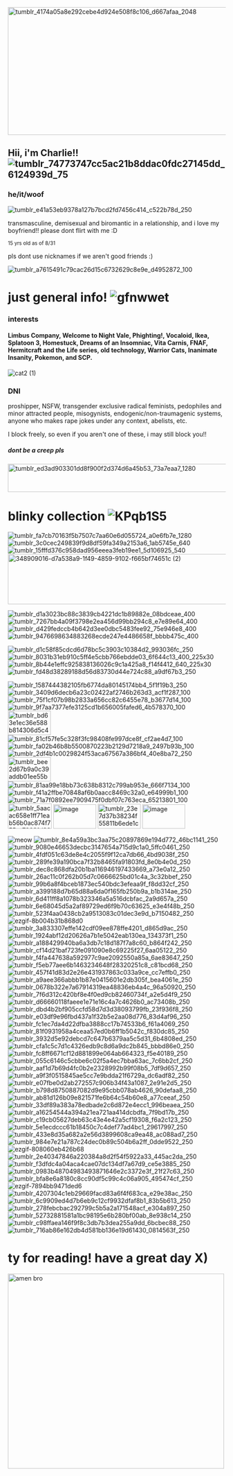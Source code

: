<img width="2048" height="295" alt="tumblr_4174a05a8e292cebe4d924e508f8c106_d667afaa_2048" src="https://github.com/user-attachments/assets/15c2a05f-cfae-4f5e-bdbc-488c872200e7" />

## Hii, i'm Charlie!! ![tumblr_74773747cc5ac21b8ddac0fdc27145dd_6124939d_75](https://github.com/user-attachments/assets/dd70e299-6dd1-43c4-b6cc-3e107e7943ff)

### he/it/woof
![tumblr_e41a53eb9378a127b7bcd2fd7456c414_c522b78d_250](https://github.com/user-attachments/assets/d1d7b9a5-b094-4e21-95e7-36138163e88c)

transmasculine, demisexual and biromantic
in a relationship, and i love my boyfriend!! please dont flirt with me :D

<sub>15 yrs old as of 8/31</sub>

pls dont use nicknames if we aren't good friends :) 

![tumblr_a7615491c79cac26d15c6732629c8e9e_d4952872_100](https://github.com/user-attachments/assets/3c1f9ff6-1a4b-42c7-a348-4864a11ae612)


# just general info! ![gfnwwet](https://github.com/user-attachments/assets/a4d8344e-4729-4eba-b77f-06c82aa13d54)
### interests
#### Limbus Company, Welcome to Night Vale, Phighting!, Vocaloid, Ikea, Splatoon 3, Homestuck, Dreams of an Insomniac, Vita Carnis, FNAF, Hermitcraft and the Life series, old technology, Warrior Cats, Inanimate Insanity, Pokemon, and SCP. 


![cat2 (1)](https://github.com/user-attachments/assets/bb248656-4d61-472b-aab6-7808a935f905)




### DNI
proshipper, NSFW, transgender exclusive radical feminists, pedophiles and minor attracted people, misogynists, endogenic/non-traumagenic systems, anyone who makes rape jokes under any context, abelists, etc. 

I block freely, so even if you aren't one of these, i may still block you!!

##### dont be a creep pls

<img width="1080" height="65" alt="tumblr_ed3ad903301dd8f900f2d374d6a45b53_73a7eaa7_1280" src="https://github.com/user-attachments/assets/302b3ea6-8493-4708-9c56-86fe78067fc2" />



# blinky collection  ![KPqb1S5](https://github.com/user-attachments/assets/5303724b-5cb0-42e5-a166-4d76002a6bac)

![tumblr_fa7cb70163f5b7507c7aa60e6d055724_a0e6fb7e_1280](https://github.com/user-attachments/assets/83a12a72-68f4-4e7f-a1dc-c890f71d0020)
![tumblr_3c0cec249839f9d8df59fa349a2153a6_1ab5745e_640](https://github.com/user-attachments/assets/76cd0c7a-d094-4d46-a2fa-73ff374ef23f)
![tumblr_15fffd376c958dad956eeea3feb19ee1_5d106925_540](https://github.com/user-attachments/assets/07c09169-5389-4d96-9454-77235e1ee0d2)
<img width="540" height="116" alt="348909016-d7a538a9-1f49-4859-9102-f665bf74651c (2)" src="https://github.com/user-attachments/assets/80c31d5f-921f-4aaf-b909-f15c3c923519" />




![tumblr_d1a3023bc88c3839cb4221dc1b89882e_08bdceae_400](https://github.com/user-attachments/assets/0248b10e-dbe1-4e33-b3fd-d69bf265d698)
![tumblr_7267bb4a09f3798e2ea456d99bb294c8_e7e89e64_400](https://github.com/user-attachments/assets/344b3582-dc41-47b9-a2a5-20e5b421e3da)
![tumblr_d429fedccb4b642d3ee0dbc5483fee92_75e946e8_400](https://github.com/user-attachments/assets/84fbf3f9-151a-4494-a173-6aeb45a8d069)
![tumblr_9476698634883268ecde247e4486658f_bbbb475c_400](https://github.com/user-attachments/assets/c8cde097-17c7-45e3-82cb-37323ead31fd)

![tumblr_d1c58f85cdcd6d78bc5c3903c10384d2_993036fc_250](https://github.com/user-attachments/assets/778dddf8-5bfb-4b64-be92-c952f42e6a33)
![tumblr_8031b31eb910c5ff4e5cbb766ebdde03_6f644c13_400_225x30](https://github.com/user-attachments/assets/7b923f53-2198-42e6-8656-43fd5d54a6d6)
![tumblr_8b44e1effc925838136026c9c1a425a8_f14f4412_640_225x30](https://github.com/user-attachments/assets/1c8947ff-1bbe-44e9-aa82-e32439887133)
![tumblr_fd48d38289188d56d83730d44e724c88_a9df67b3_250](https://github.com/user-attachments/assets/1a3b56e9-1e36-4aa4-947b-37decc73f166)



![tumblr_1587444382105fb6774da80145174bb4_5f1f19b3_250](https://github.com/user-attachments/assets/3a2ace86-f7aa-4a78-8f02-7c72976303ec)
![tumblr_3409d6decb6a23c02422af2746b263d3_acf1f287_100](https://github.com/user-attachments/assets/04b9856b-4596-43bd-924d-07b27f30235e)
![tumblr_75f1cf07b98b2833a656cc82c6455e78_b3677d14_100](https://github.com/user-attachments/assets/fa6f0e97-0722-42cb-8572-e5ff8ff6b713)
![tumblr_9f7aa7377efe3125cd1b656005fafed6_4b578370_100](https://github.com/user-attachments/assets/f2df891a-4e84-4150-9a14-dcf78281e22b)
<img width="99" height="56" alt="tumblr_bd63e1ec36e588b814306d5c4b52f5e3_59e733d6_100" src="https://github.com/user-attachments/assets/9065516d-048c-40a9-a509-9bff4f610887" />
![tumblr_81cf57fe5c328f3fc98408fe997dce8f_cf2ae4d7_100](https://github.com/user-attachments/assets/a8301637-38cd-4166-9600-e3acee785632)
![tumblr_fa02b46b8b5500870223b2129d7218a9_2497b93b_100](https://github.com/user-attachments/assets/4b775872-92b5-4b9b-b51f-950333942a69)
![tumblr_2df4b1c0029824f53aca67567a386bf4_40e8ba72_250](https://github.com/user-attachments/assets/98df67dd-c09a-407a-a6ee-b5df6e0a2a36)
<img width="99" height="56" alt="tumblr_bee2d67b9a0c39addb01ee55b96dfc6d_905005f5_250 (1)" src="https://github.com/user-attachments/assets/342ba1be-a6bc-4175-bd58-11b6b83dd13f" />
![tumblr_81aa99e18bb73c638b8312c799ab953e_666f7134_100](https://github.com/user-attachments/assets/8576a231-846e-427d-9435-5306c1fa0baf)
![tumblr_f41a2ffbe70848af6b0aacc8469c32a0_e64999b1_100](https://github.com/user-attachments/assets/c9da749f-d5cc-4514-9555-db797868eff7)
![tumblr_71a7f0892ee7909475f0dbf07c763eca_65213801_100](https://github.com/user-attachments/assets/ab033a76-d05e-4206-9557-1c91181329fb)
<img width="101" height="58" alt="tumblr_5aacac658e1ff71eab56b0ac874f755c_79031d86_250" src="https://github.com/user-attachments/assets/9b3d8383-f6a7-46d3-b8c2-a91c38592c81" />
<img width="99" height="56" alt="image" src="https://github.com/user-attachments/assets/5401da30-4d0e-4d23-8529-18442ab60318" />
<img width="99" height="57" alt="tumblr_23e7d37b38234f55811b6ede1c4635af_814ecb7e_100" src="https://github.com/user-attachments/assets/c84579b6-883d-4efd-9c92-702306924ce9" />
<img width="99" height="56" alt="image" src="https://github.com/user-attachments/assets/2ccd85a1-f508-4145-8625-e4dbdb08f5f0" />






![meow](https://github.com/user-attachments/assets/a2519aa2-5780-44a5-a4d8-62b483ea06cf) 
![tumblr_8e4a59a3bc3aa75c20897869e194d772_46bc1141_250](https://github.com/user-attachments/assets/e91bc6e7-5332-4e52-bd49-1822e87fb8b4)
![tumblr_9080e46653decbc3147654a715d9c1a0_5ffc0461_250](https://github.com/user-attachments/assets/400fd626-b588-4740-86e0-db3ea80c1099)
![tumblr_4fdf051c63de8e4c2055f9f12ca7db66_4bd9038f_250](https://github.com/user-attachments/assets/366fe5bb-bd88-4319-a040-41eab45eefca)
![tumblr_289fe39a190bca7f32b8465fa91803fd_8e0b4e0d_250](https://github.com/user-attachments/assets/5d310f28-b86a-4790-aa11-deb6cf767ced)
![tumblr_dec8c868dfa20b1ba116946197433669_a73e0a12_250](https://github.com/user-attachments/assets/17896502-7723-43b0-acb9-677b5c50148c)
![tumblr_26ac11c0f262b05d7c0666625bd01c4a_3c32bbef_250](https://github.com/user-attachments/assets/c1e5eca4-acd1-4b71-a53f-c0d67f05ca8f)
![tumblr_99b6a8f4bceb1873ec540bdc3efeaa9f_f8dd32cf_250](https://github.com/user-attachments/assets/25b11867-12f7-421a-97b1-df91913f0651)
![tumblr_a399188d7b65d88a6da0f165fb250b9a_b1b314ae_250](https://github.com/user-attachments/assets/e3906efa-112c-4c40-abd8-b6f32e877cf0)
![tumblr_6d411ff8a1078b323346a5a516dcbfac_2a9d657a_250](https://github.com/user-attachments/assets/6676a739-dd09-473c-aa82-96bbe387ef74)
![tumblr_6e68045d5a2af89729ed6f9b70c63625_e3e4f48b_250](https://github.com/user-attachments/assets/2bb45104-6aca-404c-a807-f3a521b8e2cf)
![tumblr_523f4aa0438cb2a9513083c01dec3e9d_b7150482_250](https://github.com/user-attachments/assets/a5090fe0-75a8-41ee-8cbd-4910aeab51b1)
![ezgif-8b004b31b868d0](https://github.com/user-attachments/assets/a7f9695e-a9b2-4bb2-aa9f-7af3e2f2c4a9)
![tumblr_3a833307effe142cdf09ee878ffe4201_d865d9ac_250](https://github.com/user-attachments/assets/482b6043-f3f3-43ce-8087-3dd121f0ecb6)
![tumblr_1924abf12d20626a7b1e5042eab130ea_134373f1_250](https://github.com/user-attachments/assets/6d1a9439-d00c-40ce-a1dc-1465fcfeec28)
![tumblr_a188429940ba6a3db7c18d187f7a8c60_b864f242_250](https://github.com/user-attachments/assets/1a10cad1-93a5-4eff-b903-6953b3be245c)
![tumblr_cf14d21baf723fe091090e8c69225f27_6aa05122_250](https://github.com/user-attachments/assets/d7a887e0-14ae-4a6f-af7d-cdd42db42735)
![tumblr_f4fa447638a592977c9ae2092550a85a_6ae83647_250](https://github.com/user-attachments/assets/601f964c-c7c5-4b39-8779-b010c7688f6d)
![tumblr_f5eb77aee6b1463234648f28320251c8_c81bcd68_250](https://github.com/user-attachments/assets/0e1e8281-66d4-495b-ab66-b910a25cd90d)
![tumblr_457f41d83d2e26e431937863c033a9ce_cc7effb0_250](https://github.com/user-attachments/assets/abdf7ecd-2dbf-4c9f-b1f2-2aa82b5d8aed)
![tumblr_a9aee366abbb1b87e0415601e2db305f_bea4061e_250](https://github.com/user-attachments/assets/1281bd6d-6639-4cf5-8a61-03e7655b4d15)
![tumblr_0678b322e7a67914319ea48836eb4a4c_96a50920_250](https://github.com/user-attachments/assets/e8720f3b-cfbd-4c9c-b0e8-c5ccab7d49fb)
![tumblr_7f6d312c420bf8e4f0ed9cb82460734f_a2e5d4f9_250](https://github.com/user-attachments/assets/d73f9376-df7c-43dc-bc37-e4cd1ebd7a2b)
![tumblr_d66660118faeee1e71e16c4a7c4626b0_ac73408b_250](https://github.com/user-attachments/assets/40c7e0a4-7b32-4a79-ad90-de00161e4b0e)
![tumblr_dbd4b2bf905ccfd58d7d3d38093799fb_23f936f8_250](https://github.com/user-attachments/assets/c2281553-af07-4426-bfd5-0484f6ef86d1)
![tumblr_e03df9e96fbd437a1f32b5e2aa08d776_83d4af96_250](https://github.com/user-attachments/assets/e7397efe-ac15-4537-a9b1-897856b1f62e)
![tumblr_fc1ec7da4d22dfba3888cc17b74533b6_f61a4069_250](https://github.com/user-attachments/assets/f3de59c4-6475-48d9-a91b-48303850acb7)
![tumblr_81f0931958a4ceaa57ed0b6ff1b5042c_f830dc85_250](https://github.com/user-attachments/assets/b76f6ece-6c1d-418a-b302-1653991b3ab1)
![tumblr_3932d5e92debcd7c647b6379aa5c5d31_6b4808ed_250](https://github.com/user-attachments/assets/4a28f42d-3ec6-4fa1-a6be-235ab495225d)
![tumblr_cfa1c5c7d1c4326edb9c8d6a9dc2b845_bbbd86e0_250](https://github.com/user-attachments/assets/e46ba974-1da0-4ece-90aa-1f064dba67c3)
![tumblr_fc8ff6671cf12d881899e064ab664323_f5e40189_250](https://github.com/user-attachments/assets/502eb306-9e41-4982-aadf-32ec21f1b5ea)
![tumblr_055c6146c5cbbe6c02f5a4ec7bba63ac_7c6bb2cf_250](https://github.com/user-attachments/assets/39da3218-918a-42be-a473-d76d67f2c5ad)
![tumblr_aaf1d7b69d4fc0b2e2328992b99f08b5_7df9d657_250](https://github.com/user-attachments/assets/59054458-7796-420b-b02a-7c0868a66806)
![tumblr_a9f3f0515845ae5cc7e9bdda21f6729a_dc6adf82_250](https://github.com/user-attachments/assets/218dd92e-00ec-41a8-be7a-b1668ea2e4ab)
![tumblr_e07fbe0d2ab272557c906b34f43a1087_2e91e2d5_250](https://github.com/user-attachments/assets/41124476-a19a-48d3-9aa0-be936d3aa498)
![tumblr_b798d8750887082d9e95cbb078ab4626_90defaa8_250](https://github.com/user-attachments/assets/ee7e1516-885e-434f-8f75-a3ca80377fb9)
![tumblr_ab81d126b09e821571fe6b64c54b60e8_a77ceeaf_250](https://github.com/user-attachments/assets/2560d378-6c90-490d-8120-c071f821b75a)
![tumblr_33df89a383a78edbade2c6d872e4ecc1_996beaea_250](https://github.com/user-attachments/assets/36b93986-101d-48af-bd6f-abda46df70dd)
![tumblr_a16254544a394a21ea721aa414dcbdfa_7f9bd17b_250](https://github.com/user-attachments/assets/c5f14f67-6d90-4315-ae42-90d0f0ff6fc5)
![tumblr_c19cb05627deb63c43e4e42a5cf19308_f6a2c123_250](https://github.com/user-attachments/assets/6c57f87c-fc96-4c47-b640-021f9d9dd7aa)
![tumblr_5e1ecdccc61b18450c7c4def77ad4bc1_29617997_250](https://github.com/user-attachments/assets/f488889f-ecc9-4e16-a46f-2b3ac20bb09e)
![tumblr_433e8d35a682a2e56d3899608ca9ea48_ac088ad7_250](https://github.com/user-attachments/assets/275e19d6-fddc-44ca-85c7-14411b9ea742)
![tumblr_984e7e21a787c24dec0b89c504b6a2ff_0dde9522_250](https://github.com/user-attachments/assets/07bab8a9-0245-4669-998c-deb6969cd96c)
![ezgif-808060eb426b68](https://github.com/user-attachments/assets/09cf2a56-969b-4ba2-95c5-1905585730be)
![tumblr_2e40347846a220384a8d2f54f5922a33_445ac2da_250](https://github.com/user-attachments/assets/a8bba151-e2ae-43fd-89a4-9d74b8d266ae)
![tumblr_f3dfdc4a04aca4cae07dc134df7a67d9_ce5e3885_250](https://github.com/user-attachments/assets/54d343e8-2a18-419d-835c-8b2735c58702)
![tumblr_0983b48704983493871646e2c3372e3f_21f27c63_250](https://github.com/user-attachments/assets/11a5b983-7590-411e-b8b1-a254734856dd)
![tumblr_bfa8e6a8180c8cc90df5c99c4c06a905_495474cf_250](https://github.com/user-attachments/assets/035517f1-136d-443b-88bc-258e073caa48)
![ezgif-7894bb9471ded6](https://github.com/user-attachments/assets/70f2a0e9-37ce-4a85-b21e-e0b1e5bceede)
![tumblr_4207304c1eb29669facd83a6f4f683ca_e29e38ac_250](https://github.com/user-attachments/assets/3607bb72-16f6-4ff4-a64d-4ddc18ec12c6)
![tumblr_6c9909ed4d7b6eb9c12cf9932dfaf8b1_83b5b613_250](https://github.com/user-attachments/assets/5c778cbc-fd69-4922-a724-267a188f88e6)
![tumblr_278febcbac292799c5b5a2a171548acf_e304a897_250](https://github.com/user-attachments/assets/2f32c5c0-02d7-42a8-80dd-3adae1cfacbe)
![tumblr_52732881581a1bc98195e6b280bf00ab_8e938c14_250](https://github.com/user-attachments/assets/83964828-7fa7-47b9-a5b8-29e74333f94a)
![tumblr_c98ffaea146f9f8c3db7b3dea255a9dd_6bcbec88_250](https://github.com/user-attachments/assets/e9c2e24a-d4bd-471d-b013-761f73321641)
![tumblr_716ab86e162db4d581bb136e19d61430_0814563f_250](https://github.com/user-attachments/assets/51eb546a-62d8-4069-8fdb-c8bfea090739)



# ty for reading! have a great day X)

<img width="500" height="450" alt="amen bro" src="https://github.com/user-attachments/assets/9561db53-d770-4213-a540-7589e6ffe40a" />

<!--
**entykk/entykk** is a ✨ _special_ ✨ repository because its `README.md` (this file) appears on your GitHub profile.

Here are some ideas to get you started:

- 🔭 I’m currently working on ...
- 🌱 I’m currently learning ...
- 👯 I’m looking to collaborate on ...
- 🤔 I’m looking for help with ...
- 💬 Ask me about ...
- 📫 How to reach me: ...
- 😄 Pronouns: ...
- ⚡ Fun fact: ...
-->

<!--
**longnosegar/longnosegar** is a ✨ _special_ ✨ repository because its `README.md` (this file) appears on your GitHub profile.

Here are some ideas to get you started:

- 🔭 I’m currently working on ...
- 🌱 I’m currently learning ...
- 👯 I’m looking to collaborate on ...
- 🤔 I’m looking for help with ...
- 💬 Ask me about ...
- 📫 How to reach me: ...
- 😄 Pronouns: ...
- ⚡ Fun fact: ...
-->
